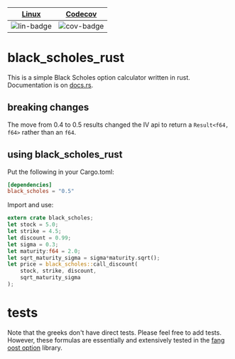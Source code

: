 | [Linux][lin-link] |  [Codecov][cov-link]  |
| :---------------: | :-------------------: |
| ![lin-badge]      | ![cov-badge]          |

[lin-badge]: https://github.com/danielhstahl/black_scholes_rust/workflows/Rust/badge.svg
[lin-link]: https://github.com/danielhstahl/black_scholes_rust/actions

[cov-badge]: https://codecov.io/gh/danielhstahl/black_scholes_rust/branch/master/graph/badge.svg
[cov-link]:  https://codecov.io/gh/danielhstahl/black_scholes_rust


# black_scholes_rust

This is a simple Black Scholes option calculator written in rust.  Documentation is on [docs.rs](https://docs.rs/black_scholes).

## breaking changes

The move from 0.4 to 0.5 results changed the IV api to return a `Result<f64, f64>` rather than an `f64`.

## using black_scholes_rust
Put the following in your Cargo.toml:

```toml
[dependencies]
black_scholes = "0.5"
```

Import and use:

```rust
extern crate black_scholes;
let stock = 5.0;
let strike = 4.5;
let discount = 0.99;
let sigma = 0.3;
let maturity:f64 = 2.0;
let sqrt_maturity_sigma = sigma*maturity.sqrt();
let price = black_scholes::call_discount(
    stock, strike, discount,
    sqrt_maturity_sigma
);
```

# tests

Note that the greeks don't have direct tests.  Please feel free to add tests.  However, these formulas are essentially and extensively tested in the [fang oost option](https://github.com/danielhstahl/fang_oost_option_rust) library.